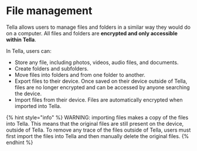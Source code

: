 # File management

Tella allows users to manage files and folders in a similar way they would do on a computer. All files and folders are **encrypted and only accessible within Tella**.

In Tella, users can:

* Store any file, including photos, videos, audio files, and documents.
* Create folders and subfolders.
* Move files into folders and from one folder to another.
* Export files to their device. Once saved on their device outside of Tella, files are no longer encrypted and can be accessed by anyone searching the device.
* Import files from their device. Files are automatically encrypted when imported into Tella.

{% hint style="info" %}
WARNING: importing files makes a copy of the files into Tella. This means that the original files are still present on the device, outside of Tella. To remove any trace of the files outside of Tella, users must first import the files into Tella and then manually delete the original files.
{% endhint %}
